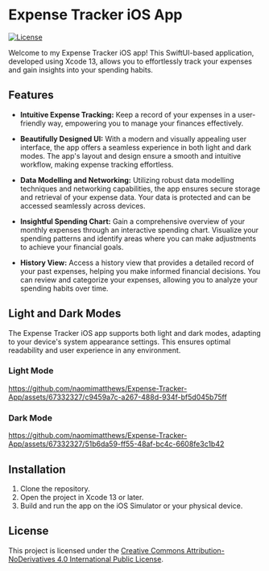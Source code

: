 # Expense Tracker iOS App

[![License](https://img.shields.io/badge/license-CC%20BY--ND%204.0-blue.svg)](https://creativecommons.org/licenses/by-nd/4.0/legalcode)

Welcome to my Expense Tracker iOS app! This SwiftUI-based application, developed using Xcode 13, allows you to effortlessly track your expenses and gain insights into your spending habits.

## Features

- **Intuitive Expense Tracking:** Keep a record of your expenses in a user-friendly way, empowering you to manage your finances effectively.

- **Beautifully Designed UI:** With a modern and visually appealing user interface, the app offers a seamless experience in both light and dark modes. The app's layout and design ensure a smooth and intuitive workflow, making expense tracking effortless.

- **Data Modelling and Networking:** Utilizing robust data modelling techniques and networking capabilities, the app ensures secure storage and retrieval of your expense data. Your data is protected and can be accessed seamlessly across devices.

- **Insightful Spending Chart:** Gain a comprehensive overview of your monthly expenses through an interactive spending chart. Visualize your spending patterns and identify areas where you can make adjustments to achieve your financial goals.

- **History View:** Access a history view that provides a detailed record of your past expenses, helping you make informed financial decisions. You can review and categorize your expenses, allowing you to analyze your spending habits over time.

## Light and Dark Modes

The Expense Tracker iOS app supports both light and dark modes, adapting to your device's system appearance settings. This ensures optimal readability and user experience in any environment.

### Light Mode

https://github.com/naomimatthews/Expense-Tracker-App/assets/67332327/c9459a7c-a267-488d-934f-bf5d045b75ff

### Dark Mode

https://github.com/naomimatthews/Expense-Tracker-App/assets/67332327/51b6da59-ff55-48af-bc4c-6608fe3c1b42

## Installation

1. Clone the repository.
2. Open the project in Xcode 13 or later.
3. Build and run the app on the iOS Simulator or your physical device.

## License

This project is licensed under the [Creative Commons Attribution-NoDerivatives 4.0 International Public License](https://creativecommons.org/licenses/by-nd/4.0/legalcode).
